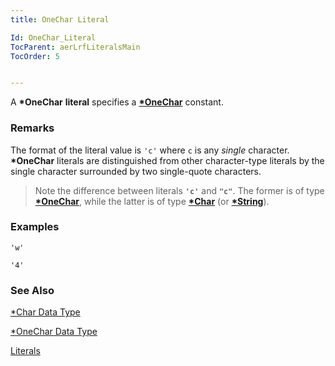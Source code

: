 ```yaml
---
title: OneChar Literal

Id: OneChar_Literal
TocParent: aerLrfLiteralsMain
TocOrder: 5


---
```


A **\*OneChar** **literal** specifies a **[*OneChar](Onechar_Data_Type.html)** constant. 

### Remarks
The format of the literal value is `'c'` where `c` is any *single* character. **\*OneChar** literals are distinguished from other character-type literals by the single character surrounded by two single-quote characters.

>Note the difference between literals **`'c'`** and **`"c"`**. The former is of type [**\*OneChar**](Onechar_Data_Type.html), while the latter is of type [**\*Char**](Character_Data_Type.html) (or [**\*String**](String_Data_Type.html)). 

### Examples
`'w'`

`'4'`

### See Also
[*Char Data Type](Character_Data_Type.html)

[*OneChar Data Type](Onechar_Data_Type.html)

[Literals](ecrLrfLiteralsMain.html) 
